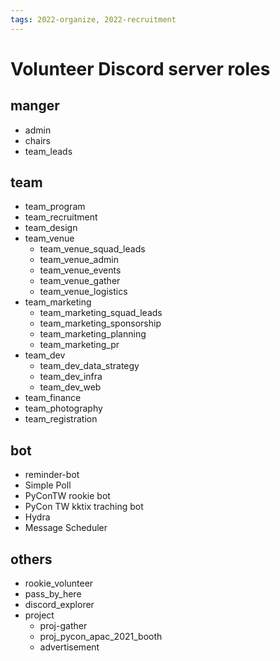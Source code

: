 ```yaml
---
tags: 2022-organize, 2022-recruitment
---
```


# Volunteer Discord server roles

## manger
- admin
- chairs
- team_leads

## team
- team_program
- team_recruitment
- team_design
- team_venue
    - team_venue_squad_leads
    - team_venue_admin
    - team_venue_events
    - team_venue_gather
    - team_venue_logistics
- team_marketing
    - team_marketing_squad_leads
    - team_marketing_sponsorship
    - team_marketing_planning
    - team_marketing_pr
- team_dev
    - team_dev_data_strategy
    - team_dev_infra
    - team_dev_web
- team_finance
- team_photography
- team_registration

## bot
- reminder-bot
- Simple Poll
- PyConTW rookie bot
- PyCon TW kktix traching bot
- Hydra
- Message Scheduler


## others
- rookie_volunteer
- pass_by_here
- discord_explorer
- project
    - proj-gather
    - proj_pycon_apac_2021_booth
    - advertisement